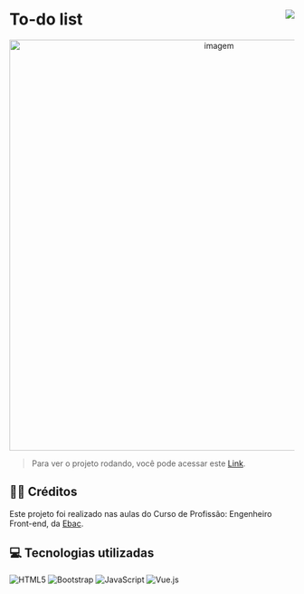 # To-do list <img align="right" src="https://img.shields.io/static/v1?label=STATUS&message=Está %20pronto &color=green&style=for-the-badge"/>


<div align="center" >
    <img width="725rem" src="https://servidor-estaticos-ten.vercel.app/to-do.png" alt="imagem">
</div>

> Para ver o projeto rodando, você pode acessar este [Link](https://to-do-list-mu-indol.vercel.app/).

<h2>👨‍🏫 Créditos</h2>
<p>Este projeto foi realizado nas aulas do Curso de Profissão: Engenheiro Front-end, da <a href="https://ebaconline.com.br/cursos">Ebac</a>.</p>

<h2>💻 Tecnologias utilizadas</h2>

<div style="display: inline_block">

  ![HTML5](https://img.shields.io/badge/html5-%23E34F26.svg?style=for-the-badge&logo=html5&logoColor=white)
  ![Bootstrap](https://img.shields.io/badge/bootstrap-%23563D7C.svg?style=for-the-badge&logo=bootstrap&logoColor=white)
  ![JavaScript](https://img.shields.io/badge/javascript-%23323330.svg?style=for-the-badge&logo=javascript&logoColor=%23F7DF1E)
  ![Vue.js](https://img.shields.io/badge/vuejs-%2335495e.svg?style=for-the-badge&logo=vuedotjs&logoColor=%234FC08D)
</div>





